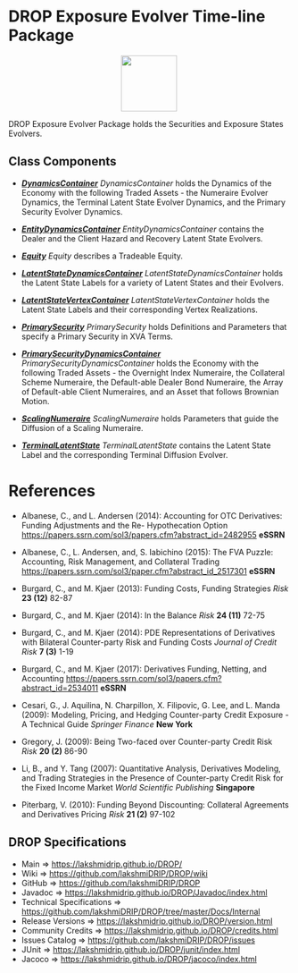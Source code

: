 # DROP Exposure Evolver Time-line Package

<p align="center"><img src="https://github.com/lakshmiDRIP/DROP/blob/master/DRIP_Logo.gif?raw=true" width="100"></p>

DROP Exposure Evolver Package holds the Securities and Exposure States Evolvers.

## Class Components

 * [***DynamicsContainer***](https://github.com/lakshmiDRIP/DROP/tree/master/src/main/java/org/drip/exposure/evolver/DynamicsContainer.java)
 <i>DynamicsContainer</i> holds the Dynamics of the Economy with the following Traded Assets - the Numeraire
 Evolver Dynamics, the Terminal Latent State Evolver Dynamics, and the Primary Security Evolver Dynamics.

 * [***EntityDynamicsContainer***](https://github.com/lakshmiDRIP/DROP/tree/master/src/main/java/org/drip/exposure/evolver/EntityDynamicsContainer.java)
 <i>EntityDynamicsContainer</i> contains the Dealer and the Client Hazard and Recovery Latent State Evolvers.

 * [***Equity***](https://github.com/lakshmiDRIP/DROP/tree/master/src/main/java/org/drip/exposure/evolver/Equity.java)
 <i>Equity</i> describes a Tradeable Equity.

 * [***LatentStateDynamicsContainer***](https://github.com/lakshmiDRIP/DROP/tree/master/src/main/java/org/drip/exposure/evolver/LatentStateDynamicsContainer.java)
 <i>LatentStateDynamicsContainer</i> holds the Latent State Labels for a variety of Latent States and their
 Evolvers.

 * [***LatentStateVertexContainer***](https://github.com/lakshmiDRIP/DROP/tree/master/src/main/java/org/drip/exposure/evolver/LatentStateVertexContainer.java)
 <i>LatentStateVertexContainer</i> holds the Latent State Labels and their corresponding Vertex Realizations.

 * [***PrimarySecurity***](https://github.com/lakshmiDRIP/DROP/tree/master/src/main/java/org/drip/exposure/evolver/PrimarySecurity.java)
 <i>PrimarySecurity</i> holds Definitions and Parameters that specify a Primary Security in XVA Terms.

 * [***PrimarySecurityDynamicsContainer***](https://github.com/lakshmiDRIP/DROP/tree/master/src/main/java/org/drip/exposure/evolver/PrimarySecurityDynamicsContainer.java)
 <i>PrimarySecurityDynamicsContainer</i> holds the Economy with the following Traded Assets - the Overnight
 Index Numeraire, the Collateral Scheme Numeraire, the Default-able Dealer Bond Numeraire, the Array of
 Default-able Client Numeraires, and an Asset that follows Brownian Motion.

 * [***ScalingNumeraire***](https://github.com/lakshmiDRIP/DROP/tree/master/src/main/java/org/drip/exposure/evolver/ScalingNumeraire.java)
 <i>ScalingNumeraire</i> holds Parameters that guide the Diffusion of a Scaling Numeraire.

 * [***TerminalLatentState***](https://github.com/lakshmiDRIP/DROP/tree/master/src/main/java/org/drip/exposure/evolver/TerminalLatentState.java)
 <i>TerminalLatentState</i> contains the Latent State Label and the corresponding Terminal Diffusion Evolver.


# References

 * Albanese, C., and L. Andersen (2014): Accounting for OTC Derivatives: Funding Adjustments and the Re-
 Hypothecation Option https://papers.ssrn.com/sol3/papers.cfm?abstract_id=2482955 <b>eSSRN</b>

 * Albanese, C., L. Andersen, and, S. Iabichino (2015): The FVA Puzzle: Accounting, Risk Management, and
 Collateral Trading https://papers.ssrn.com/sol3/paper.cfm?abstract_id_2517301 <b>eSSRN</b>

 * Burgard, C., and M. Kjaer (2013): Funding Costs, Funding Strategies <i>Risk</i> <b>23 (12)</b> 82-87

 * Burgard, C., and M. Kjaer (2014): In the Balance <i>Risk</i> <b>24 (11)</b> 72-75

 * Burgard, C., and M. Kjaer (2014): PDE Representations of Derivatives with Bilateral Counter-party Risk and
 	Funding Costs <i>Journal of Credit Risk</i> <b>7 (3)</b> 1-19

 * Burgard, C., and M. Kjaer (2017): Derivatives Funding, Netting, and Accounting
 https://papers.ssrn.com/sol3/papers.cfm?abstract_id=2534011 <b>eSSRN</b>

 * Cesari, G., J. Aquilina, N. Charpillon, X. Filipovic, G. Lee, and L. Manda (2009): Modeling, Pricing, and
 Hedging Counter-party Credit Exposure - A Technical Guide <i>Springer Finance</i> <b>New York</b>

 * Gregory, J. (2009): Being Two-faced over Counter-party Credit Risk <i>Risk</i> <b>20 (2)</b> 86-90

 * Li, B., and Y. Tang (2007): Quantitative Analysis, Derivatives Modeling, and Trading Strategies in the
  Presence of Counter-party Credit Risk for the Fixed Income Market <i>World Scientific Publishing </i>
  <b>Singapore</b>

 * Piterbarg, V. (2010): Funding Beyond Discounting: Collateral Agreements and Derivatives Pricing
 	<i>Risk</i> <b>21 (2)</b> 97-102


## DROP Specifications

 * Main                     => https://lakshmidrip.github.io/DROP/
 * Wiki                     => https://github.com/lakshmiDRIP/DROP/wiki
 * GitHub                   => https://github.com/lakshmiDRIP/DROP
 * Javadoc                  => https://lakshmidrip.github.io/DROP/Javadoc/index.html
 * Technical Specifications => https://github.com/lakshmiDRIP/DROP/tree/master/Docs/Internal
 * Release Versions         => https://lakshmidrip.github.io/DROP/version.html
 * Community Credits        => https://lakshmidrip.github.io/DROP/credits.html
 * Issues Catalog           => https://github.com/lakshmiDRIP/DROP/issues
 * JUnit                    => https://lakshmidrip.github.io/DROP/junit/index.html
 * Jacoco                   => https://lakshmidrip.github.io/DROP/jacoco/index.html

